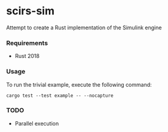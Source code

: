 # scirs-sim
Attempt to create a Rust implementation of the Simulink engine

### Requirements
- Rust 2018

### Usage
To run the trivial example, execute the following command:

```
cargo test --test example -- --nocapture
```

### TODO
- Parallel execution
